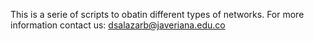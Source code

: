 This is a serie of scripts to obatin different types of networks.
For more information contact us: dsalazarb@javeriana.edu.co
